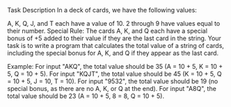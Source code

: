Task Description
In a deck of cards, we have the following values:

A, K, Q, J, and T each have a value of 10.
2 through 9 have values equal to their number.
Special Rule: The cards A, K, and Q each have a special bonus of +5 added to their value if they are the last card in the string.
Your task is to write a program that calculates the total value of a string of cards, including the special bonus for A, K, and Q if they appear as the last card.

Example:
For input "AKQ", the total value should be 35 (A = 10 + 5, K = 10 + 5, Q = 10 + 5).
For input "KQJT", the total value should be 45 (K = 10 + 5, Q = 10 + 5, J = 10, T = 10).
For input "9532", the total value should be 19 (no special bonus, as there are no A, K, or Q at the end).
For input "A8Q", the total value should be 23 (A = 10 + 5, 8 = 8, Q = 10 + 5).